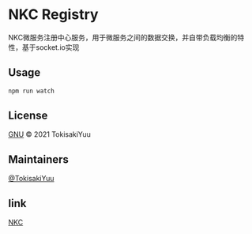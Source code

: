 # NKC Registry
NKC微服务注册中心服务，用于微服务之间的数据交换，并自带负载均衡的特性，基于socket.io实现

## Usage
```bash
npm run watch
```

## License
[GNU](https://github.com/TokisakiYuu/nkc-registry/blob/main/LICENSE) © 2021 TokisakiYuu

## Maintainers
[@TokisakiYuu](https://github.com/TokisakiYuu)

## link
[NKC](https://github.com/kccd/nkc)
